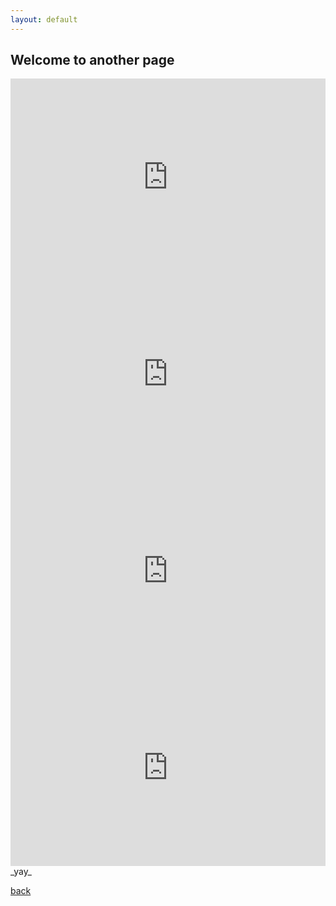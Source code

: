 ```yaml
---
layout: default
---
```


## Welcome to another page
<iframe width="100%" height="315" src="https://www.youtube.com/embed/x-pcJ29viFw" frameborder="0" allow="accelerometer; autoplay; encrypted-media; gyroscope; picture-in-picture" allowfullscreen></iframe>
<iframe width="100%" height="315" src="https://www.youtube.com/embed/WMPhc5s08Fs" frameborder="0" allow="accelerometer; autoplay; encrypted-media; gyroscope; picture-in-picture" allowfullscreen></iframe>
<iframe width="100%" height="315" src="https://www.youtube.com/embed/r6F_tJ0OhCI" frameborder="0" allow="accelerometer; autoplay; encrypted-media; gyroscope; picture-in-picture" allowfullscreen></iframe>
<iframe width="100%" height="315" src="https://www.youtube.com/embed/xMChCCPkedk" frameborder="0" allow="accelerometer; autoplay; encrypted-media; gyroscope; picture-in-picture" allowfullscreen></iframe>
_yay_

[back](./)
